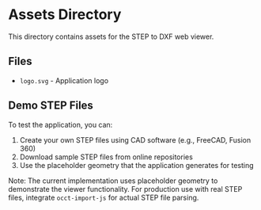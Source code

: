 # Assets Directory

This directory contains assets for the STEP to DXF web viewer.

## Files

- `logo.svg` - Application logo

## Demo STEP Files

To test the application, you can:
1. Create your own STEP files using CAD software (e.g., FreeCAD, Fusion 360)
2. Download sample STEP files from online repositories
3. Use the placeholder geometry that the application generates for testing

Note: The current implementation uses placeholder geometry to demonstrate the viewer functionality. For production use with real STEP files, integrate `occt-import-js` for actual STEP file parsing.
